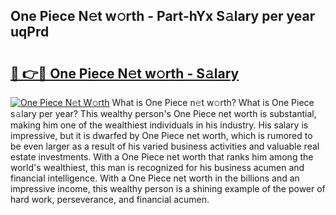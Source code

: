 ## One Piece N𝚎t w𝚘rth - Part-hYx S𝚊lary per year uqPrd

# <h2><a href="http://gc56yv6.nevu.top/?p=One+Piece">🔗 👉🔴 One Piece N𝚎t w𝚘rth - S𝚊lary</a></h2>

[![One Piece N𝚎t W𝚘rth](https://i.imgur.com/Oavwk0R.jpeg)](http://gc56yv6.nevu.top/?p=One+Piece)
What is One Piece n𝚎t w𝚘rth? What is One Piece s𝚊lary per year?
This wealthy person's One Piece net worth is substantial, making him one of the wealthiest individuals in his industry. His salary is impressive, but it is dwarfed by One Piece net worth, which is rumored to be even larger as a result of his varied business activities and valuable real estate investments. With a One Piece net worth that ranks him among the world's wealthiest, this man is recognized for his business acumen and financial intelligence. With a One Piece net worth in the billions and an impressive income, this wealthy person is a shining example of the power of hard work, perseverance, and financial acumen.
